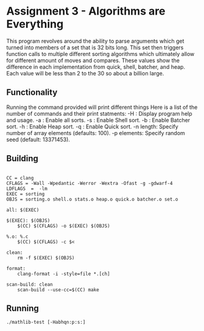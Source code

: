 # Assignment 3 - Algorithms are Everything

This program revolves around the ability to parse arguments which get turned into members of a set that is 32 bits long. This set then triggers function calls to multiple different sorting algorithms which ultimately allow for different amount of moves and compares. These values show the difference in each implementation from quick, shell, batcher, and heap. Each value will be less than 2 to the 30 so about a billion large.

## Functionality

Running the command provided will print different things
Here is a list of the number of commands and their print statments:
   -H :		Display program help and usage.
   -a : 	Enable all sorts.
   -s : 	Enable Shell sort.
   -b : 	Enable Batcher sort.
   -h : 	Enable Heap sort.
   -q : 	Enable Quick sort.
   -n length: 	Specify number of array elements (defaults: 100).
   -p elements:	Specify random seed (default: 13371453).

## Building

```

CC = clang
CFLAGS = -Wall -Wpedantic -Werror -Wextra -Ofast -g -gdwarf-4
LDFLAGS  =  -lm
EXEC = sorting 
OBJS = sorting.o shell.o stats.o heap.o quick.o batcher.o set.o

all: $(EXEC)

$(EXEC): $(OBJS)
	$(CC) $(CFLAGS) -o $(EXEC) $(OBJS)

%.o: %.c
	$(CC) $(CFLAGS) -c $<

clean:
	rm -f $(EXEC) $(OBJS)

format:
	clang-format -i -style=file *.[ch]

scan-build: clean
	scan-build --use-cc=$(CC) make
```

## Running
```
./mathlib-test [-Habhqn:p:s:]
```
